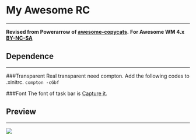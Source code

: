 # My Awesome RC
---
**Revised from  Powerarrow of [awesome-copycats](https://github.com/copycat-killer/awesome-copycats).**
**For Awesome WM 4.x**
**[BY-NC-SA](https://creativecommons.org/licenses/by-nc-sa/4.0/)**

## Dependence
---
###Transparent
Real transparent need compton.
Add the following codes to .xinitrc.
`compton -cGbf`

###Font
The font of task bar is [Capture it](http://www.dafont.com/capture-it.font).

## Preview
---
![](http://blog.mccarlog.com/wp-content/uploads/2017/08/awesome-fullscreen.jpg)
